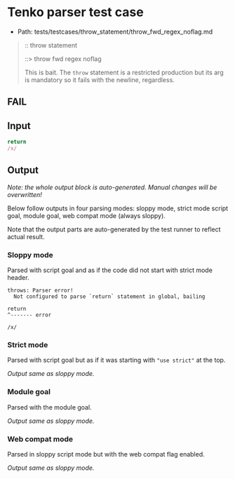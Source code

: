 # Tenko parser test case

- Path: tests/testcases/throw_statement/throw_fwd_regex_noflag.md

> :: throw statement
>
> ::> throw fwd regex noflag
>
> This is bait. The `throw` statement is a restricted production but its arg is mandatory so it fails with the newline, regardless.

## FAIL

## Input

`````js
return
/x/
`````

## Output

_Note: the whole output block is auto-generated. Manual changes will be overwritten!_

Below follow outputs in four parsing modes: sloppy mode, strict mode script goal, module goal, web compat mode (always sloppy).

Note that the output parts are auto-generated by the test runner to reflect actual result.

### Sloppy mode

Parsed with script goal and as if the code did not start with strict mode header.

`````
throws: Parser error!
  Not configured to parse `return` statement in global, bailing

return
^------- error

/x/
`````

### Strict mode

Parsed with script goal but as if it was starting with `"use strict"` at the top.

_Output same as sloppy mode._

### Module goal

Parsed with the module goal.

_Output same as sloppy mode._

### Web compat mode

Parsed in sloppy script mode but with the web compat flag enabled.

_Output same as sloppy mode._
